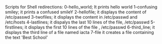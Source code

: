 Scripts for Shell redirections:
0-hello_world; It prints hello world
1-confusing smiley; it prints a confused smileY
2-hellofile; it displays the content of /etc/passwd
3-twofiles; it displays the content in /etc/passwd and /etc/hosts
4-lastlines; it dispalys the last 10 lines of the file, /etc/passwd
5-firstlines; it displays the first 10 lines of the file , /etc/passwd
6-third_line; it displays the third line of a file named iacta
7-file it creates a file containing the text 'Best School'

